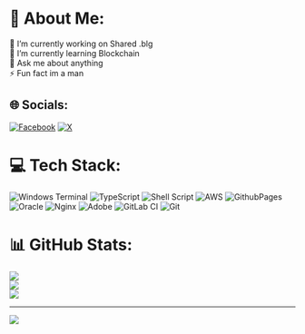# 💫 About Me:
🔭 I’m currently working on Shared .blg<br>🌱 I’m currently learning Blockchain<br>💬 Ask me about anything<br>⚡ Fun fact im a man


## 🌐 Socials:
[![Facebook](https://img.shields.io/badge/Facebook-%231877F2.svg?logo=Facebook&logoColor=white)](https://facebook.com/losapaanj) [![X](https://img.shields.io/badge/X-black.svg?logo=X&logoColor=white)](https://x.com/mhmdrif_ki) 

# 💻 Tech Stack:
![Windows Terminal](https://img.shields.io/badge/Windows%20Terminal-%234D4D4D.svg?style=plastic&logo=windows-terminal&logoColor=white) ![TypeScript](https://img.shields.io/badge/typescript-%23007ACC.svg?style=plastic&logo=typescript&logoColor=white) ![Shell Script](https://img.shields.io/badge/shell_script-%23121011.svg?style=plastic&logo=gnu-bash&logoColor=white) ![AWS](https://img.shields.io/badge/AWS-%23FF9900.svg?style=plastic&logo=amazon-aws&logoColor=white) ![GithubPages](https://img.shields.io/badge/github%20pages-121013?style=plastic&logo=github&logoColor=white) ![Oracle](https://img.shields.io/badge/Oracle-F80000?style=plastic&logo=oracle&logoColor=white) ![Nginx](https://img.shields.io/badge/nginx-%23009639.svg?style=plastic&logo=nginx&logoColor=white) ![Adobe](https://img.shields.io/badge/adobe-%23FF0000.svg?style=plastic&logo=adobe&logoColor=white) ![GitLab CI](https://img.shields.io/badge/gitlab%20CI-%23181717.svg?style=plastic&logo=gitlab&logoColor=white) ![Git](https://img.shields.io/badge/git-%23F05033.svg?style=plastic&logo=git&logoColor=white)
# 📊 GitHub Stats:
![](https://github-readme-stats.vercel.app/api?username=kraken-li&theme=dark&hide_border=true&include_all_commits=false&count_private=false)<br/>
![](https://github-readme-streak-stats.herokuapp.com/?user=kraken-li&theme=dark&hide_border=true)<br/>
![](https://github-readme-stats.vercel.app/api/top-langs/?username=kraken-li&theme=dark&hide_border=true&include_all_commits=false&count_private=false&layout=compact)

---
[![](https://visitcount.itsvg.in/api?id=kraken-li&icon=0&color=0)](https://visitcount.itsvg.in)

<!-- Proudly created with GPRM ( https://gprm.itsvg.in ) -->
